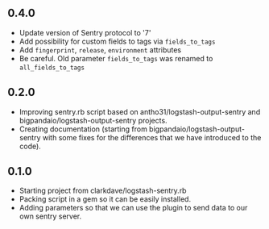 ## 0.4.0
 - Update version of Sentry protocol to '7'
 - Add possibility for custom fields to tags via `fields_to_tags`
 - Add `fingerprint`, `release`, `environment` attributes
 - Be careful. Old parameter `fields_to_tags` was renamed to `all_fields_to_tags`
## 0.2.0
 - Improving sentry.rb script based on antho31/logstash-output-sentry and bigpandaio/logstash-output-sentry projects.
 - Creating documentation (starting from bigpandaio/logstash-output-sentry with some fixes for the differences that we have introduced to the code).
## 0.1.0
 - Starting project from clarkdave/logstash-sentry.rb
 - Packing script in a gem so it can be easily installed.
 - Adding parameters so that we can use the plugin to send data to our own sentry server.

